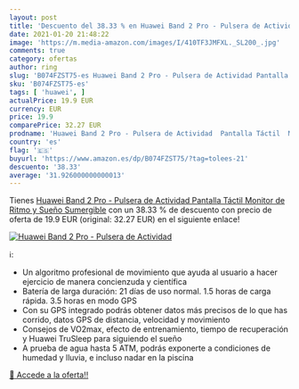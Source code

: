 ```yaml
---
layout: post
title: 'Descuento del 38.33 % en Huawei Band 2 Pro - Pulsera de Actividad'
date: 2021-01-20 21:48:22
image: 'https://m.media-amazon.com/images/I/410TF3JMFXL._SL200_.jpg'
comments: true
category: ofertas
author: ring
slug: 'B074FZST75-es Huawei Band 2 Pro - Pulsera de Actividad Pantalla Táctil...'
sku: 'B074FZST75-es'
tags: [ 'huawei', ]
actualPrice: 19.9 EUR
currency: EUR
price: 19.9
comparePrice: 32.27 EUR
prodname: 'Huawei Band 2 Pro - Pulsera de Actividad  Pantalla Táctil  Monitor de Ritmo y Sueño  Sumergible'
country: 'es'
flag: '🇪🇸'
buyurl: 'https://www.amazon.es/dp/B074FZST75/?tag=tolees-21'
descuento: '38.33'
average: '31.926000000000013'
---
```


Tienes [Huawei Band 2 Pro - Pulsera de Actividad  Pantalla Táctil  Monitor de Ritmo y Sueño  Sumergible](https://www.amazon.es/dp/B074FZST75/?tag=tolees-21) con un 38.33 % de descuento con precio de oferta de 19.9 EUR (original: 32.27 EUR) en el siguiente enlace!

[![Huawei Band 2 Pro - Pulsera de Actividad](https://m.media-amazon.com/images/I/410TF3JMFXL._SL200_.jpg)](https://www.amazon.es/dp/B074FZST75/?tag=tolees-21)

ℹ️:

- Un algoritmo profesional de movimiento que ayuda al usuario a hacer ejercicio de manera concienzuda y científica
- Batería de larga duración: 21 días de uso normal. 1.5 horas de carga rápida. 3.5 horas en modo GPS
- Con su GPS integrado podrás obtener datos más precisos de lo que has corrido, datos GPS de distancia, velocidad y movimiento
- Consejos de VO2max, efecto de entrenamiento, tiempo de recuperación y Huawei TruSleep para siguiendo el sueño
- A prueba de agua hasta 5 ATM, podrás exponerte a condiciones de humedad y lluvia, e incluso nadar en la piscina

[🛒 Accede a la oferta!!](https://www.amazon.es/dp/B074FZST75/?tag=tolees-21)
